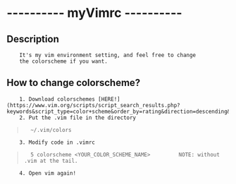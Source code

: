 # ---------- myVimrc ----------
##    Description
        It's my vim environment setting, and feel free to change
        the colorscheme if you want. 
##    How to change colorscheme?
        1. Download colorschemes [HERE!](https://www.vim.org/scripts/script_search_results.php?keywords&script_type=color+scheme&order_by=rating&direction=descending&search=search)
        2. Put the .vim file in the directory 
>       ~/.vim/colors
        3. Modify code in .vimrc 
>       5 colorscheme <YOUR_COLOR_SCHEME_NAME>         NOTE: without .vim at the tail.
        4. Open vim again!

